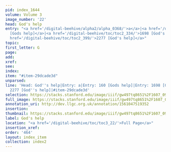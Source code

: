 ```yaml
---
pid: index_1644
volume: Volume 3
image_number: '22'
head: God's help
entry: "<a href='/digital-beehive/alpha2/alpha_0368/'>a</a>|<a href='/digital-beehive/num1/num_0166/'>160
  [Gods help]</a>|<a href='/digital-beehive/toc/toc2_334/'>1698 [God's help]</a>|<a
  href='/digital-beehive/toc/toc2_399/'>2277 [God's help]</a>"
topic: 
first_letter: G
page: 
add: 
xref: 
see: 
index: 
item: "#item-29dcade3d"
unparsed: 
line: 'Head: God''s help|Entry: a|Entry: 160 [Gods help]|Entry: 1698 [God''s help]|Entry:
  2277 [God''s help]|#item-29dcade3d'
selection: https://stacks.stanford.edu/image/iiif/gw497tq8651%2F1607_0965/1171,1969,704,98/full/0/default.jpg
full_image: https://stacks.stanford.edu/image/iiif/gw497tq8651%2F1607_0965/full/full/0/default.jpg
annotation_uri: http://dev.llgc.org.uk/annotation/1561047519352
insertion: 
thumbnail: https://stacks.stanford.edu/image/iiif/gw497tq8651%2F1607_0965/1171,1969,704,98/150,/0/default.jpg
label: God's help
location: "<a href='/digital-beehive/toc/toc3_22/'>Full Page</a>"
insertion_xref: 
order: '464'
layout: index_item
collection: index2
---
```

